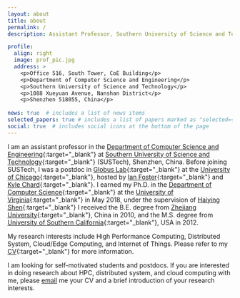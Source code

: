 ```yaml
---
layout: about
title: about
permalink: /
description: Assistant Professor, Southern University of Science and Technology

profile:
  align: right
  image: prof_pic.jpg
  address: >
    <p>Office 516, South Tower, CoE Building</p>
    <p>Department of Computer Science and Engineering</p>
    <p>Southern University of Science and Technology</p>
    <p>1088 Xueyuan Avenue, Nanshan District</p>
    <p>Shenzhen 518055, China</p>
    
news: true  # includes a list of news items
selected_papers: true # includes a list of papers marked as "selected={true}"
social: true  # includes social icons at the bottom of the page
---
```


I am an assistant professor in the [Department of Computer Science and Engineering](http://cse.sustech.edu.cn/){:target="\_blank"} at [Southern University of Science and Technology](https://www.sustech.edu.cn/){:target="\_blank"} (SUSTech), Shenzhen, China.
Before joining SUSTech, I was a postdoc in [Globus Lab](http://labs.globus.org/){:target="\_blank"} at the [University of Chicago](https://www.uchicago.edu/){:target="\_blank"}, hosted by [Ian Foster](http://www.ianfoster.org/){:target="\_blank"} and [Kyle Chard](https://kylechard.com/){:target="\_blank"}. I earned my Ph.D. in the [Department of Computer Science](http://www.cs.virginia.edu/){:target="\_blank"} at the [University of Virginia](http://www.virginia.edu/){:target="\_blank"} in May 2018, under the supervision of [Haiying Shen](http://www.cs.virginia.edu/~hs6ms/){:target="\_blank"} 
I received the B.E. degree <!--- in [Optical Engineering](http://opt.zju.edu.cn/english/){:target="\_blank"} --->
from [Zhejiang University](http://www.zju.edu.cn/english/){:target="\_blank"}, China in 2010,
and the M.S. degree <!--- in [Electrical Engineering](http://ee.usc.edu/){:target="\_blank"} --->
from [University of Southern California](http://www.usc.edu/){:target="\_blank"}, USA in 2012.

My research interests include High Performance Computing, Distributed System, Cloud/Edge Computing, and Internet of Things.
Please refer to my [CV](assets/CV-ZhuozhaoLi.pdf){:target="\_blank"} for more information.

I am looking for self-motivated students and postdocs. If you are interested in doing research about HPC, distributed system, and cloud computing with me, please [email](mailto:lizz@sustech.edu.cn) me your CV and a brief introduction of your research interests.
